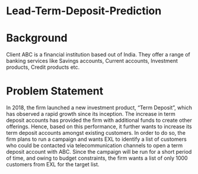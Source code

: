 # Lead-Term-Deposit-Prediction
# Background
Client ABC is a financial institution based out of India.
They offer a range of banking services like Savings accounts, Current accounts, Investment products, Credit products etc. 
# Problem Statement
In 2018, the firm launched a new investment product, “Term Deposit”, which has observed a rapid growth since its inception. The increase in term deposit accounts has provided the firm with additional funds to create other offerings. Hence, based on this performance, it further wants to increase its term deposit accounts amongst existing customers. In order to do so, the firm plans to run a campaign and wants EXL to identify a list of customers who could be contacted via telecommunication channels to open a term deposit account with ABC. Since the campaign will be run for a short period of time, and owing to budget constraints, the firm wants a list of only 1000 customers from EXL for the target list.



